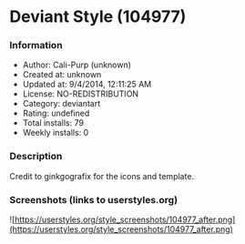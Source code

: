 # Deviant Style (104977)

### Information
- Author: Cali-Purp (unknown)
- Created at: unknown
- Updated at: 9/4/2014, 12:11:25 AM
- License: NO-REDISTRIBUTION
- Category: deviantart
- Rating: undefined
- Total installs: 79
- Weekly installs: 0


### Description
Credit to ginkgografix for the icons and template.


### Screenshots (links to userstyles.org)
![https://userstyles.org/style_screenshots/104977_after.png](https://userstyles.org/style_screenshots/104977_after.png)


